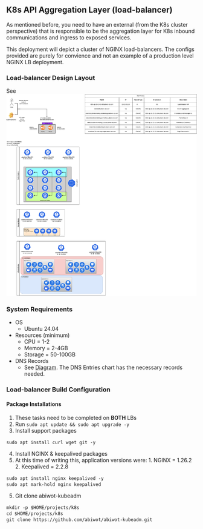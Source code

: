 ## K8s API Aggregation Layer (load-balancer)

As mentioned before, you need to have an external (from the K8s cluster perspective) that is responsible to be the aggregation layer for K8s inbound communications and ingress to exposed services.

This deployment will depict a cluster of NGINX load-balancers.  The configs provided are purely for convience and not an example of a production level NGINX LB deployment.

### Load-balancer Design Layout

See ![Diagram](../diagrams/kubeadm-infrastructure.drawio.svg)

### System Requirements

- OS
  - Ubuntu 24.04
- Resources (minimum)
  - CPU = 1-2
  - Memory = 2-4GB
  - Storage = 50-100GB
- DNS Records
  - See [Diagram](#load-balancer-design-layout).  The DNS Entries chart has the necessary records needed.

### Load-balancer Build Configuration

#### Package Installations

1. These tasks need to be completed on **BOTH** LBs
2. Run ```sudo apt update && sudo apt upgrade -y```
3. Install support packages
```shell
sudo apt install curl wget git -y
```
4. Install NGINX & keepalived packages
  1. At this time of writing this, application versions were:
    1. NGINX = 1.26.2
    2. Keepalived = 2.2.8
```shell
sudo apt install nginx keepalived -y
sudo apt mark-hold nginx keepalived
```
5. Git clone abiwot-kubeadm
```shell
mkdir -p $HOME/projects/k8s
cd $HOME/projects/k8s
git clone https://github.com/abiwot/abiwot-kubeadm.git
```
